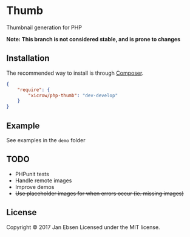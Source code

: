 # Thumb
Thumbnail generation for PHP

__Note: This branch is not considered stable, and is prone to changes__

## Installation
The recommended way to install is through [Composer](https://getcomposer.org/).
```JSON
{
    "require": {
        "xicrow/php-thumb": "dev-develop"
    }
}
```

## Example
See examples in the `demo` folder

## TODO
- PHPunit tests
- Handle remote images
- Improve demos
- ~~Use placeholder images for when errors occur (ie. missing images)~~

## License
Copyright &copy; 2017 Jan Ebsen
Licensed under the MIT license.

